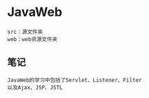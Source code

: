 # JavaWeb
```text
src：源文件夹
web：web资源文件夹
```
## 笔记
```text
JavaWeb的学习中包括了Servlet、Listener、Filter
以及Ajax、JSP、JSTL
```